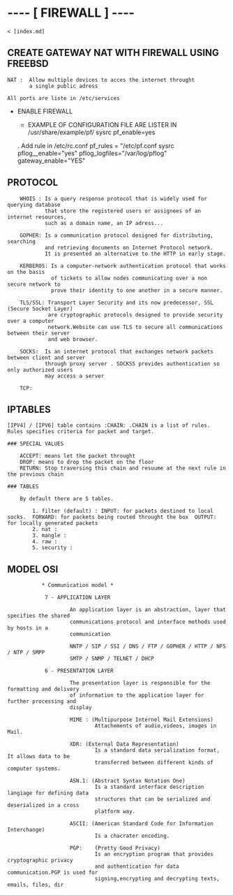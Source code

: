 # ---- [ FIREWALL ] ---- 
 	
	< [index.md]
               
## CREATE GATEWAY NAT WITH FIREWALL USING FREEBSD
	NAT :  Allow multiple devices to acces the internet throught 
	       a single public adress

	All ports are liste in /etc/services	

* ENABLE FIREWALL
	* EXAMPLE OF CONFIGURATION FILE ARE LISTER IN /usr/share/example/pf/
		sysrc pf_enable=yes
	
	. Add rule in /etc/rc.conf
		pf_rules = "/etc/pf.conf
		sysrc pflog__enable="yes"
		pflog_logfiles="/var/log/pflog"
		gateway_enable="YES"
	

## PROTOCOL
        
        WHOIS : Is a query response protocol that is widely used for querying database
                that store the registered users or assignees of an internet resources,
                such as a domain name, an IP adress...
                
        GOPHER: Is a communication protocol designed for distributing, searching 
                and retrieving documents on Internet Protocol network.
                It is presented an alternative to the HTTP in early stage.
               
        KERBEROS: Is a computer-network authentication protocol that works on the basis 
                  of tickets to allow nodes communicating over a non secure network to 
                  prove their identity to one another in a secure manner.
                  
        TLS/SSL: Transport Layer Security and its now predecessor, SSL (Secure Socket Layer)
                 are cryptographic protocols designed to provide security over a computer 
                 network.Website can use TLS to secure all communications between their server
                 and web browser.
                 
        SOCKS:  Is an internet protocol that exchanges network packets between client and server 
                through proxy server . SOCKS5 provides authentication so only authorized users 
                may access a server 
        
        TCP:    
        
         
## IPTABLES 

    
    [IPV4] / [IPV6] table contains :CHAIN: .CHAIN is a list of rules. Rules specifies criteria for packet and target.
    
    ### SPECIAL VALUES 
        
        ACCEPT: means let the packet throught
        DROP: means to drop the packet on the floor
        RETURN: Stop traversing this chain and resuume at the next rule in the previous chain
    
    ### TABLES 
        
        By default there are 5 tables. 
            
            1. filter (default) : INPUT: for packets destined to local socks.  FORWARD: for packets being routed throught the box  OUTPUT: for locally generated packets
            2. nat :
            3. mangle :
            4. raw :
            5. security : 
        
        
## MODEL OSI

               * Communication model *
                
                7 - APPLICATION LAYER
                        
                        An application layer is an abstraction, layer that specifies the shared
                        communications protocol and interface methods used by hosts in a 
                        communication
                        
                        NNTP / SIP / SSI / DNS / FTP / GOPHER / HTTP / NFS / NTP / SMPP
                        SMTP / SNMP / TELNET / DHCP 
                        
                6 - PRESENTATION LAYER
                        
                        The presentation layer is responsible for the formatting and delivery 
                        of information to the application layer for further processing and 
                        display
                       
                        MIME : (Multipurpose Internel Mail Extensions) 
                                Attachements of audio,videos, images in Mail.
                                
                        XDR: (External Data Representation)
                                Is a standard data serialization format, It allows data to be 
                                transferred between different kinds of computer systems.
                        
                        ASN.1: (Abstract Syntax Notation One) 
                                Is a standard interface description langiage for defining data 
                                structures that can be serialized and deserialized in a cross
                                platform way.
                                
                        ASCII: (American Standard Code for Information Interchange)
                                Is a chacrater encoding.
                                
                        PGP:    (Pretty Good Privacy)
                                Is an encryption program that provides cryptographic privacy
                                and authentication for data communication.PGP is used for 
                                signing,encrypting and decrypting texts, emails, files, dir
                                

